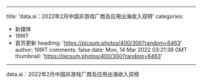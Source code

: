 
---
title: 'data.ai：2022年2月中国非游戏厂商及应用出海收入双榜'
categories: 
 - 新媒体
 - 199IT
 - 首页更新
headimg: 'https://picsum.photos/400/300?random=6463'
author: 199IT
comments: false
date: Mon, 14 Mar 2022 03:21:38 GMT
thumbnail: 'https://picsum.photos/400/300?random=6463'
---

<div>   
data.ai：2022年2月中国非游戏厂商及应用出海收入双榜  
</div>
            